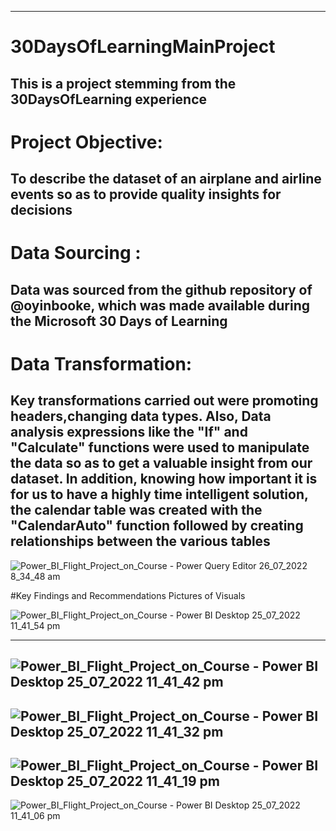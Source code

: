 -----
# 30DaysOfLearningMainProject
This is a project stemming from the 30DaysOfLearning experience
-----
# Project Objective:
To describe the dataset of an airplane and airline events so as to provide quality insights for decisions
-----
# Data Sourcing :
Data was sourced from the github repository of @oyinbooke, which was made available during the Microsoft 30 Days of Learning
-----
# Data Transformation:
Key transformations carried out were promoting headers,changing data types. Also, Data analysis expressions like the "If" and "Calculate" functions were used to manipulate the data so as to get a valuable insight from our dataset. In addition, knowing how important it is for us to have a highly time intelligent solution, the calendar table was created with the "CalendarAuto" function followed by creating relationships between the various tables 
-----
 
 ![Power_BI_Flight_Project_on_Course - Power Query Editor 26_07_2022 8_34_48 am](https://user-images.githubusercontent.com/107093714/180952361-c1e9a588-284a-4e7f-bb44-ae806ab50b30.png)


#Key Findings and Recommendations
  Pictures of Visuals
  
  ![Power_BI_Flight_Project_on_Course - Power BI Desktop 25_07_2022 11_41_54 pm](https://user-images.githubusercontent.com/107093714/180957307-d7a33afb-5f02-466b-acbe-b19ab48818b5.png)
  
 -----
 ![Power_BI_Flight_Project_on_Course - Power BI Desktop 25_07_2022 11_41_42 pm](https://user-images.githubusercontent.com/107093714/180962630-fe77a7c9-a8e2-4961-b198-9fa9f325927c.png)
-----
![Power_BI_Flight_Project_on_Course - Power BI Desktop 25_07_2022 11_41_32 pm](https://user-images.githubusercontent.com/107093714/180962278-1f421dda-201a-427e-9d73-223626c356ef.png)
-----
![Power_BI_Flight_Project_on_Course - Power BI Desktop 25_07_2022 11_41_19 pm](https://user-images.githubusercontent.com/107093714/180963687-13f681d2-3519-4f8d-a761-0bea09e2fc94.png)
-----
![Power_BI_Flight_Project_on_Course - Power BI Desktop 25_07_2022 11_41_06 pm](https://user-images.githubusercontent.com/107093714/180964773-09bb7d31-2b5b-491d-9f86-6d75034da4ef.png)

